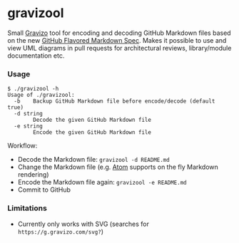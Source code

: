 # gravizool

Small [Gravizo](http://gravizo.com) tool for encoding and decoding GitHub Markdown files based on the new [GitHub Flavored Markdown Spec](https://github.github.com/gfm/#link-destination). Makes it possible to use and view UML diagrams in pull requests for architectural reviews, library/module documentation etc.

### Usage

```
$ ./gravizool -h
Usage of ./gravizool:
  -b	Backup GitHub Markdown file before encode/decode (default true)
  -d string
    	Decode the given GitHub Markdown file
  -e string
    	Encode the given GitHub Markdown file
```

Workflow:

* Decode the Markdown file: ```gravizool -d README.md```
*  Change the Markdown file (e.g. [Atom](http://atom.io) supports on the fly Markdown rendering)
* Encode the Markdown file again: ```gravizool -e README.md```
* Commit to GitHub

### Limitations

* Currently only works with SVG (searches for ```https://g.gravizo.com/svg?```)
